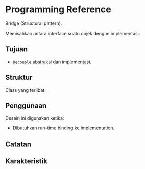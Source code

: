 # Programming Reference

Bridge (Structural pattern).

Memisahkan antara interface suatu objek dengan implementasi.

## Tujuan

* `Decouple` abstraksi dan implementasi.

## Struktur

Class yang terlibat:

## Penggunaan

Desain ini digunakan ketika:

* Dibutuhkan run-time binding ke implementation.

## Catatan

## Karakteristik